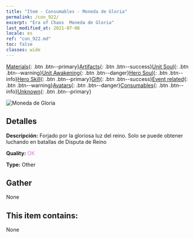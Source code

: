 ```yaml
---
title: "Item - Consumables - Moneda de Gloria"
permalink: /con_922/
excerpt: "Era of Chaos  Moneda de Gloria"
last_modified_at: 2021-07-06
locale: es
ref: "con_922.md"
toc: false
classes: wide
---
```

 [Materials](/ItemsES/){: .btn .btn--primary}[Artifacts](/ItemsES/Artifacts/){: .btn .btn--success}[Unit Soul](/ItemsES/UnitSoul/){: .btn .btn--warning}[Unit Awakening](/ItemsES/UnitAwakening/){: .btn .btn--danger}[Hero Soul](/ItemsES/HeroSoul/){: .btn .btn--info}[Hero Skill](/ItemsES/HeroSkill/){: .btn .btn--primary}[Gift](/ItemsES/Gift/){: .btn .btn--success}[Event related](/ItemsES/Events/){: .btn .btn--warning}[Avatars](/ItemsES/Avatars/){: .btn .btn--danger}[Consumables](/ItemsES/Consumables/){: .btn .btn--info}[Unknown](/ItemsES/Unknown/){: .btn .btn--primary}

 ![Moneda de Gloria](/images/t/i_40010.png)

## Detalles
 **Descripción:** Forjado por la gloriosa luz del reino. Solo se puede obtener luchando en batallas de Disputa de Reino

 **Quality:** <span style="color: #DA70D6">OK</span>

 **Type:** Other

## Gather

  None

## This item contains:

  None

